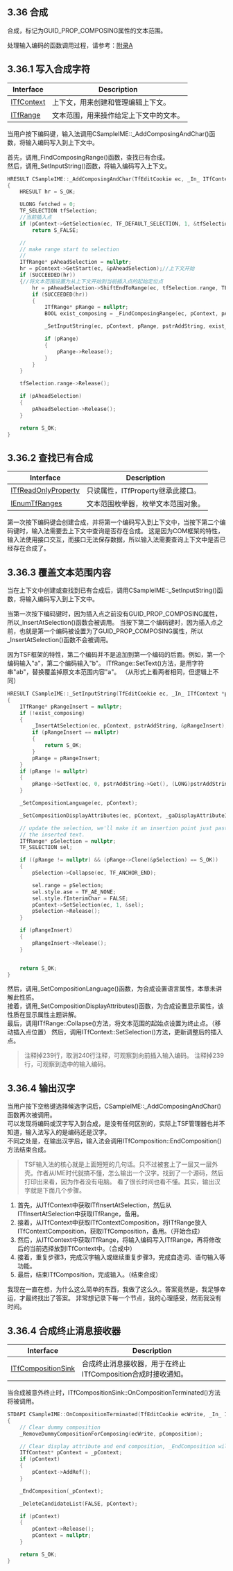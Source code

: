 ## 3.36 合成

合成，标记为GUID_PROP_COMPOSING属性的文本范围。

处理输入编码的函数调用过程，请参考：[附录A](../appendix/启动过程.md)

## 3.36.1 写入合成字符

Interface		|Description
-|-
[ITfContext][1]	|上下文，用来创建和管理编辑上下文。
[ITfRange][2]	|文本范围，用来操作给定上下文中的文本。

[1]: https://github.com/ChineseInputMethod/Interface/blob/master/TSFmanager/ITfContext.md
[2]: https://github.com/ChineseInputMethod/Interface/blob/master/TSFmanager/ITfRange.md

当用户按下编码键，输入法调用CSampleIME::_AddComposingAndChar()函数，将输入编码写入到上下文中。

首先，调用_FindComposingRange()函数，查找已有合成。<br>
然后，调用_SetInputString()函数，将输入编码写入上下文。

```C++
HRESULT CSampleIME::_AddComposingAndChar(TfEditCookie ec, _In_ ITfContext *pContext, _In_ CStringRange *pstrAddString)
{
    HRESULT hr = S_OK;

    ULONG fetched = 0;
    TF_SELECTION tfSelection;
    //当前插入点
    if (pContext->GetSelection(ec, TF_DEFAULT_SELECTION, 1, &tfSelection, &fetched) != S_OK || fetched == 0)
        return S_FALSE;

    //
    // make range start to selection
    //
    ITfRange* pAheadSelection = nullptr;
    hr = pContext->GetStart(ec, &pAheadSelection);//上下文开始
    if (SUCCEEDED(hr))
    {//将文本范围设置为从上下文开始到当前插入点的起始定位点
        hr = pAheadSelection->ShiftEndToRange(ec, tfSelection.range, TF_ANCHOR_START);
        if (SUCCEEDED(hr))
        {
            ITfRange* pRange = nullptr;
            BOOL exist_composing = _FindComposingRange(ec, pContext, pAheadSelection, &pRange);

            _SetInputString(ec, pContext, pRange, pstrAddString, exist_composing);

            if (pRange)
            {
                pRange->Release();
            }
        }
    }

    tfSelection.range->Release();

    if (pAheadSelection)
    {
        pAheadSelection->Release();
    }

    return S_OK;
}
```

## 3.36.2 查找已有合成

Interface					|Description
-|-
[ITfReadOnlyProperty][3]	|只读属性，ITfProperty继承此接口。
[IEnumTfRanges][4]			|文本范围枚举器，枚举文本范围对象。

[3]: https://github.com/ChineseInputMethod/Interface/blob/master/TSFmanager/ITfReadOnlyProperty.md
[4]: https://github.com/ChineseInputMethod/Interface/blob/master/TSFmanager/IEnumTfRanges.md

第一次按下编码键会创建合成，并将第一个编码写入到上下文中，当按下第二个编码键时，输入法需要去上下文中查询是否存在合成。
这是因为COM框架的特性，输入法使用接口交互，而接口无法保存数据，所以输入法需要查询上下文中是否已经存在合成了。

## 3.36.3 覆盖文本范围内容

当在上下文中创建或查找到已有合成后，调用CSampleIME::_SetInputString()函数，将输入编码写入到上下文中。

当第一次按下编码键时，因为插入点之前没有GUID_PROP_COMPOSING属性，所以_InsertAtSelection()函数会被调用。
当按下第二个编码键时，因为插入点之前，也就是第一个编码被设置为了GUID_PROP_COMPOSING属性，所以_InsertAtSelection()函数不会被调用。

因为TSF框架的特性，第二个编码并不是追加到第一个编码的后面。例如，第一个编码输入"a"，第二个编码输入"b"。
ITfRange::SetText()方法，是用字符串"ab"，替换覆盖掉原文本范围内容"a"。
（从形式上看两者相同，但逻辑上不同）

```C++
HRESULT CSampleIME::_SetInputString(TfEditCookie ec, _In_ ITfContext *pContext, _Out_opt_ ITfRange *pRange, _In_ CStringRange *pstrAddString, BOOL exist_composing)
{
    ITfRange* pRangeInsert = nullptr;
    if (!exist_composing)
    {
        _InsertAtSelection(ec, pContext, pstrAddString, &pRangeInsert);
        if (pRangeInsert == nullptr)
        {
            return S_OK;
        }
        pRange = pRangeInsert;
    }
    if (pRange != nullptr)
    {
        pRange->SetText(ec, 0, pstrAddString->Get(), (LONG)pstrAddString->GetLength());
    }

    _SetCompositionLanguage(ec, pContext);

    _SetCompositionDisplayAttributes(ec, pContext, _gaDisplayAttributeInput);

    // update the selection, we'll make it an insertion point just past
    // the inserted text.
    ITfRange* pSelection = nullptr;
    TF_SELECTION sel;

    if ((pRange != nullptr) && (pRange->Clone(&pSelection) == S_OK))
    {
        pSelection->Collapse(ec, TF_ANCHOR_END);

        sel.range = pSelection;
        sel.style.ase = TF_AE_NONE;
        sel.style.fInterimChar = FALSE;
        pContext->SetSelection(ec, 1, &sel);
        pSelection->Release();
    }

    if (pRangeInsert)
    {
        pRangeInsert->Release();
    }


    return S_OK;
}
```

然后，调用_SetCompositionLanguage()函数，为合成设置语言属性，本章未讲解此性质。<br>
接着，调用_SetCompositionDisplayAttributes()函数，为合成设置显示属性，该性质在显示属性主题讲解。<br>
最后，调用ITfRange::Collapse()方法，将文本范围的起始点设置为终止点。（移动插入点位置）
然后，调用ITfContext::SetSelection()方法，更新调整后的插入点。

>注释掉239行，取消240行注释，可观察到向前插入输入编码。
注释掉239行，可观察到选中的输入编码。

## 3.36.4 输出汉字

当用户按下空格键选择候选字词后，CSampleIME::_AddComposingAndChar()函数再次被调用。<br>
可以发现将编码或汉字写入到合成，是没有任何区别的，实际上TSF管理器也并不知道，输入法写入的是编码还是汉字。<br>
不同之处是，在输出汉字后，输入法会调用ITfComposition::EndComposition()方法结束合成。

>TSF输入法的核心就是上面短短的几句话。只不过被套上了一层又一层外壳。作者从IME时代就搞不懂，怎么输出一个汉字。找到了一个源码，然后打印出来看，因为作者没有电脑。
看了很长时间也看不懂。其实，输出汉字就是下面几个步骤。

1. 首先，从ITfContext中获取ITfInsertAtSelection，然后从ITfInsertAtSelection中获取ITfRange，备用。
2. 接着，从ITfContext中获取ITfContextComposition，将ITfRange放入ITfContextComposition，获取ITfComposition，备用。（开始合成）
3. 然后，从ITfContext中获取ITfRange，将输入编码写入ITfRange，再将修改后的当前选择放到ITfContext中。（合成中）
4. 接着，重复步骤3，完成汉字输入或继续重复步骤3，完成自造词、语句输入等功能。
5. 最后，结束ITfComposition，完成输入。（结束合成）

我现在一直在想，为什么这么简单的东西，我做了这么久。答案竟然是，我足够幸运，才最终找出了答案。
非常想记录下每一个节点，我的心理感受，然而我没有时间。

## 3.36.4 合成终止消息接收器

Interface				|Description
-|-
[ITfCompositionSink][5]	|合成终止消息接收器，用于在终止ITfComposition合成时接收通知。

[5]: https://github.com/ChineseInputMethod/Interface/blob/master/TextService/ITfCompositionSink.md

当合成被意外终止时，ITfCompositionSink::OnCompositionTerminated()方法将被调用。

```C++
STDAPI CSampleIME::OnCompositionTerminated(TfEditCookie ecWrite, _In_ ITfComposition *pComposition)
{
    // Clear dummy composition
    _RemoveDummyCompositionForComposing(ecWrite, pComposition);

    // Clear display attribute and end composition, _EndComposition will release composition for us
    ITfContext* pContext = _pContext;
    if (pContext)
    {
        pContext->AddRef();
    }

    _EndComposition(_pContext);

    _DeleteCandidateList(FALSE, pContext);

    if (pContext)
    {
        pContext->Release();
        pContext = nullptr;
    }

    return S_OK;
}
```